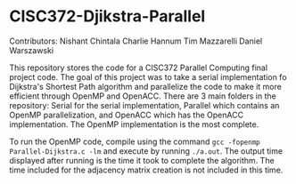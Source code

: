# CISC372-Djikstra-Parallel


Contributors:
Nishant Chintala
Charlie Hannum
Tim Mazzarelli
Daniel Warszawski

This repository stores the code for a CISC372 Parallel Computing final project code. The goal of this project was to take a serial implementation fo Dijkstra's Shortest Path algorithm and parallelize the code to make it more efficient through OpenMP and OpenACC. There are 3 main folders in the repository: Serial for the serial implementation, Parallel which contains an OpenMP parallelization, and OpenACC which has the OpenACC implementation. The OpenMP implementation is the most complete.

To run the OpenMP code, compile using the command `gcc -fopenmp Parallel-Dijkstra.c -lm` and execute by running `./a.out`. The output time displayed after running is the time it took to complete the algorithm. The time included for the adjacency matrix creation is not included in this time.
